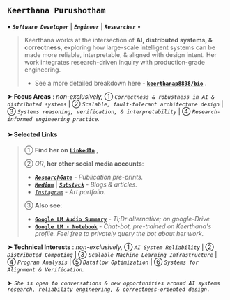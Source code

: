 ## `Keerthana Purushotham`

• ***`Software Developer`*** | ***`Engineer`*** | ***`Researcher`*** •
> Keerthana works at the intersection of **AI, distributed systems, & correctness**, exploring how large-scale intelligent systems can be made more reliable, interpretable, & aligned with design intent. Her work integrates research-driven inquiry with production-grade engineering.
> - See a more detailed breakdown here - [**`keerthanap8898/bio`**](https://github.com/keerthanap8898/bio)  .

 **➤ Focus Areas** : *non-exclusively,*
① *`Correctness & robustness in AI & distributed systems`* |  ② *`Scalable, fault-tolerant architecture design`* |  ③ *`Systems reasoning, verification, & interpretability`* |  ④ *`Research-informed engineering practice`.*

#### ➤ Selected Links 

> ① **Find her on** [**`LinkedIn`**](https://linkedin.com/in/keerthanapurushotham) ,
> 
> ② *OR*, **her other social media accounts**:
>    - [***`ResearchGate`***](https://www.researchgate.net/profile/Keerthana-Purushotham) - *Publication pre-prints.*
>    - [***`Medium`***](https://medium.com/@keerthanapurushotham) | [***`Substack`***](https://substack.com/@keerthanapurushotham) - *Blogs & articles.*
>    - [*`Instagram`*](https://instagram.com/kp_artses) - *Art portfolio.*
> 
> ③ **Also see**:
>    - [**`Google LM Audio Summary`**](drive.google.com/file/d/1TIv9bmw2HRo9JkZyHOzG4XH6CTmgmjTd/view) - *Tl;Dr alternative; on google-Drive*
>    - [**`Google LM - Notebook`**](https://notebooklm.google.com/notebook/fe2125af-e6e0-4815-8181-041b267e3b8b?artifactId=133e9897-8c8b-4dcf-89e3-a0a0da965655) - *Chat-bot, pre-trained on Keerthana's profile. Feel free to privately query the bot about her work.*

 **➤ Technical Interests** : *non-exclusively,* 
① *`AI System Reliability`* |  ② *`Distributed Computing`* |  ③ *`Scalable Machine Learning Infrastructure`* |  ④ *`Program Analysis`* |  ⑤ *`Dataflow Optimization`* |  ⑥ *`Systems for Alignment & Verification`.*

➤ *`She is open to conversations & new opportunities around AI systems research, reliability engineering, & correctness-oriented design.`*

